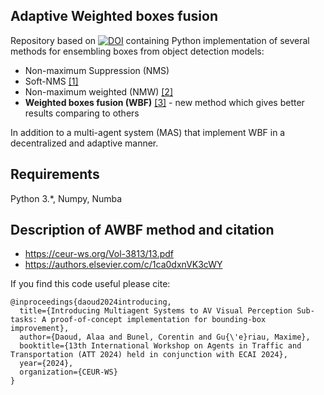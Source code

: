 
## Adaptive Weighted boxes fusion

Repository based on [![DOI](https://zenodo.org/badge/217881799.svg)](https://zenodo.org/badge/latestdoi/217881799)
containing Python implementation of several methods for ensembling boxes from object detection models: 

* Non-maximum Suppression (NMS)
* Soft-NMS [[1]](https://arxiv.org/abs/1704.04503)
* Non-maximum weighted (NMW) [[2]](http://openaccess.thecvf.com/content_ICCV_2017_workshops/papers/w14/Zhou_CAD_Scale_Invariant_ICCV_2017_paper.pdf)
* **Weighted boxes fusion (WBF)** [[3]](https://arxiv.org/abs/1910.13302) - new method which gives better results comparing to others 

In addition to a multi-agent system (MAS) that implement WBF in a decentralized and adaptive manner.

## Requirements

Python 3.*, Numpy, Numba



## Description of AWBF method and citation

* https://ceur-ws.org/Vol-3813/13.pdf
* https://authors.elsevier.com/c/1ca0dxnVK3cWY 

If you find this code useful please cite:

```
@inproceedings{daoud2024introducing,
  title={Introducing Multiagent Systems to AV Visual Perception Sub-tasks: A proof-of-concept implementation for bounding-box improvement},
  author={Daoud, Alaa and Bunel, Corentin and Gu{\'e}riau, Maxime},
  booktitle={13th International Workshop on Agents in Traffic and Transportation (ATT 2024) held in conjunction with ECAI 2024},
  year={2024},
  organization={CEUR-WS}
}
```

